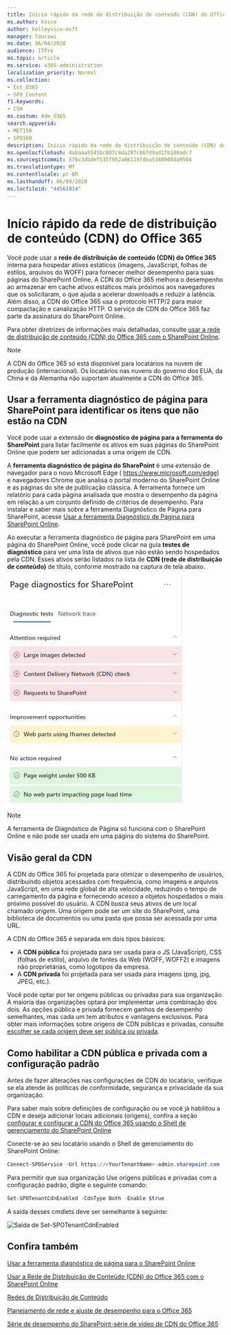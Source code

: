 ```yaml
---
title: Início rápido da rede de distribuição de conteúdo (CDN) do Office 365
ms.author: kvice
author: kelleyvice-msft
manager: laurawi
ms.date: 06/04/2020
audience: ITPro
ms.topic: article
ms.service: o365-administration
localization_priority: Normal
ms.collection:
- Ent_O365
- SPO_Content
f1.keywords:
- CSH
ms.custom: Adm_O365
search.appverid:
- MET150
- SPO160
description: Início rápido da rede de distribuição de conteúdo (CDN) do Office 365
ms.openlocfilehash: 4abaaa5545bc807c4da297c66fd9ad1fb188adc7
ms.sourcegitcommit: 576c3dbdef535f952a861197dea5348908da9504
ms.translationtype: MT
ms.contentlocale: pt-BR
ms.lasthandoff: 06/09/2020
ms.locfileid: "44561914"
---
```

# <a name="office-365-content-delivery-network-cdn-quickstart"></a>Início rápido da rede de distribuição de conteúdo (CDN) do Office 365

Você pode usar a **rede de distribuição de conteúdo (CDN) do Office 365** interna para hospedar ativos estáticos (imagens, JavaScript, folhas de estilos, arquivos do WOFF) para fornecer melhor desempenho para suas páginas do SharePoint Online. A CDN do Office 365 melhora o desempenho ao armazenar em cache ativos estáticos mais próximos aos navegadores que os solicitaram, o que ajuda a acelerar downloads e reduzir a latência. Além disso, a CDN do Office 365 usa o protocolo HTTP/2 para maior compactação e canalização HTTP. O serviço de CDN do Office 365 faz parte da assinatura do SharePoint Online.

Para obter diretrizes de informações mais detalhadas, consulte [usar a rede de distribuição de conteúdo (CDN) do Office 365 com o SharePoint Online](use-office-365-cdn-with-spo.md).

>[!NOTE]
>A CDN do Office 365 só está disponível para locatários na nuvem de produção (internacional). Os locatários nas nuvens do governo dos EUA, da China e da Alemanha não suportam atualmente a CDN do Office 365.

## <a name="use-the-page-diagnostics-for-sharepoint-tool-to-identify-items-not-in-cdn"></a>Usar a ferramenta diagnóstico de página para SharePoint para identificar os itens que não estão na CDN

Você pode usar a extensão de **diagnóstico de página para a ferramenta do SharePoint** para listar facilmente os ativos em suas páginas do SharePoint Online que podem ser adicionadas a uma origem de CDN.

A **ferramenta diagnóstico de página do SharePoint** é uma extensão de navegador para o novo Microsoft Edge ( https://www.microsoft.com/edge) e navegadores Chrome que analisa o portal moderno do SharePoint Online e as páginas do site de publicação clássica. A ferramenta fornece um relatório para cada página analisada que mostra o desempenho da página em relação a um conjunto definido de critérios de desempenho. Para instalar e saber mais sobre a ferramenta Diagnóstico de Página para SharePoint, acesse [Usar a ferramenta Diagnóstico de Página para SharePoint Online](https://aka.ms/perftool).

Ao executar a ferramenta diagnóstico de página para SharePoint em uma página do SharePoint Online, você pode clicar na guia **testes de diagnóstico** para ver uma lista de ativos que não estão sendo hospedados pela CDN. Esses ativos serão listados na lista de **CDN (rede de distribuição de conteúdo)** de título, conforme mostrado na captura de tela abaixo.

![Diagnóstico de página](media/page-diagnostics-for-spo/pagediag-results-general.PNG)

>[!NOTE]
>A ferramenta de Diagnóstico de Página só funciona com o SharePoint Online e não pode ser usada em uma página do sistema do SharePoint.

## <a name="cdn-overview"></a>Visão geral da CDN

A CDN do Office 365 foi projetada para otimizar o desempenho de usuários, distribuindo objetos acessados com frequência, como imagens e arquivos JavaScript, em uma rede global de alta velocidade, reduzindo o tempo de carregamento da página e fornecendo acesso a objetos hospedados o mais próximo possível do usuário. A CDN busca seus ativos de um local chamado _origem_. Uma origem pode ser um site do SharePoint, uma biblioteca de documentos ou uma pasta que possa ser acessada por uma URL.

A CDN do Office 365 é separada em dois tipos básicos:

- A **CDN pública** foi projetada para ser usada para o JS (JavaScript), CSS (folhas de estilo), arquivo de fontes da Web (WOFF, WOFF2) e imagens não proprietárias, como logotipos da empresa.
- A **CDN privada** foi projetada para ser usada para imagens (png, jpg, JPEG, etc.).

Você pode optar por ter origens públicas ou privadas para sua organização. A maioria das organizações optará por implementar uma combinação dos dois. As opções pública e privada fornecem ganhos de desempenho semelhantes, mas cada um tem atributos e vantagens exclusivos. Para obter mais informações sobre origens de CDN públicas e privadas, consulte [escolher se cada origem deve ser pública ou privada](use-office-365-cdn-with-spo.md#CDNOriginChoosePublicPrivate).

## <a name="how-to-enable-public-and-private-cdn-with-the-default-configuration"></a>Como habilitar a CDN pública e privada com a configuração padrão
Antes de fazer alterações nas configurações de CDN do locatário, verifique se ela atende às políticas de conformidade, segurança e privacidade da sua organização.

Para saber mais sobre definições de configuração ou se você já habilitou a CDN e deseja adicionar locais adicionais (origens), confira a seção [configurar e configurar a CDN do Office 365 usando o Shell de gerenciamento do SharePoint Online](use-office-365-cdn-with-spo.md#set-up-and-configure-the-office-365-cdn-by-using-the-sharepoint-online-management-shell)

Conecte-se ao seu locatário usando o Shell de gerenciamento do SharePoint Online:

```PowerShell
Connect-SPOService -Url https://<YourTenantName>-admin.sharepoint.com
```

Para permitir que sua organização Use origens públicas e privadas com a configuração padrão, digite o seguinte comando:

```PowerShell
Set-SPOTenantCdnEnabled -CdnType Both -Enable $true
```

A saída desses cmdlets deve ser semelhante à seguinte:

![Saída de Set-SPOTenantCdnEnabled](media/O365-CDN/o365-cdn-enable-output.png)

## <a name="see-also"></a>Confira também

[Usar a ferramenta diagnóstico de página para o SharePoint Online](https://aka.ms/perftool)

[Usar a Rede de Distribuição de Conteúdo (CDN) do Office 365 com o SharePoint Online](use-office-365-cdn-with-spo.md)

[Redes de Distribuição de Conteúdo](https://aka.ms/o365cdns)

[Planejamento de rede e ajuste de desempenho para o Office 365](https://aka.ms/tune)

[Série de desempenho do SharePoint-série de vídeo de CDN do Office 365](https://www.youtube.com/playlist?list=PLR9nK3mnD-OWMfr1BA9mr5oCw2aJXw4WA)
